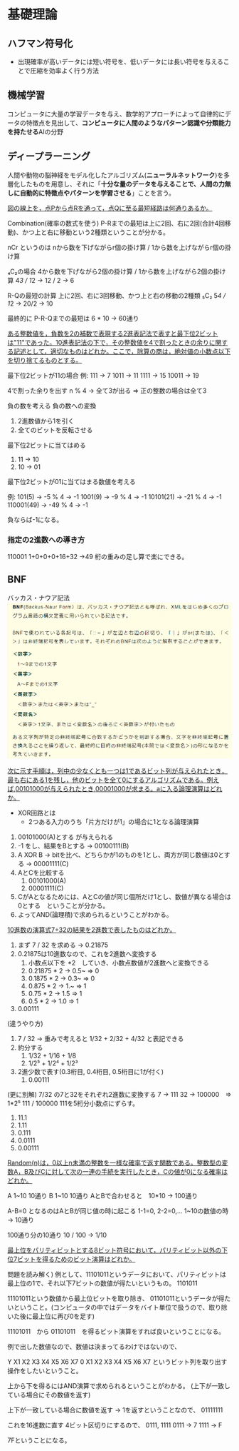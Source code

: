 # 基礎理論
## ハフマン符号化
  - 出現確率が高いデータには短い符号を、低いデータには長い符号を与えることで圧縮を効率よく行う方法


## 機械学習
コンピュータに大量の学習データを与え、数学的アプローチによって自律的にデータの特徴点を見出して、**コンピュータに人間のようなパターン認識や分類能力を持たせる**AIの分野


## ディープラーニング
人間や動物の脳神経をモデル化したアルゴリズム(**ニューラルネットワーク**)を多層化したものを用意し、それに「**十分な量のデータを与えることで、人間の力無しに自動的に特徴点やパターンを学習させる**」ことを言う。


[図の線上を，点Pから点Rを通って，点Qに至る最短経路は何通りあるか。](https://www.ap-siken.com/kakomon/20_aki/q5.html)

Combination(確率の数式を使う)
P-Rまでの最短は上に2回、右に2回(合計4回移動)、かつ上と右に移動という2種類ということが分かる。

nCr
というのは
nから数を下げながらr個の掛け算 / 1から数を上げながらr個の掛け算

₄C₂の場合
4から数を下げながら2個の掛け算 / 1から数を上げながら2個の掛け算
4*3 / 1*2 -> 12 / 2 -> 6

R-Qの最短の計算
上に2回、右に3回移動、かつ上と右の移動の2種類
₅C₂
5*4 / 1*2 -> 20/2 -> 10

最終的に P-R-Qまでの最短は
6 * 10 -> 60通り

[ある整数値を，負数を2の補数で表現する2進表記法で表すと最下位2ビットは"11"であった。10進表記法の下で，その整数値を4で割ったときの余りに関する記述として，適切なものはどれか。ここで，除算の商は，絶対値の小数点以下を切り捨てるものとする。](https://www.fe-siken.com/kakomon/30_haru/q1.html)

最下位2ビットが11の場合
例:
111 -> 7
1011 -> 11
1111 -> 15
10011 -> 19

4で割った余りを出す
n % 4 -> 全て3が出る
=> 正の整数の場合は全て3

負の数を考える
負の数への変換
1. 2進数値から1を引く
2. 全てのビットを反転させる

最下位2ビットに当てはめる
1. 11 -> 10
2. 10 -> 01

最下位2ビットが01に当てはまる数値を考える

例:
101(5) -> -5 % 4 -> -1
1001(9) -> -9 % 4 -> -1
10101(21) -> -21 % 4 -> -1
110001(49) -> -49 % 4 -> -1

負ならば-1になる。

### 指定の2進数への導き方
110001
1+0+0+0+16+32 ->49
桁の重みの足し算で楽にできる。

## BNF
バッカス・ナウア記法
![picture 1](../images/f1254de4dbc4421c6ea818e91954db1417c2883fec50b4f45883f155d84f3240.png)


[次に示す手順は，列中の少なくとも一つは1であるビット列が与えられたとき，最も右にある1を残し，他のビットを全て0にするアルゴリズムである。例えば,00101000が与えられたとき,00001000が求まる。aに入る論理演算はどれか。](https://www.fe-siken.com/kakomon/18_aki/q8.html)

- XOR回路とは
  - 2つある入力のうち「片方だけが1」の場合に1となる論理演算

1) 00101000(A)とする が与えられる
2) -1 をし、結果をBとする -> 00100111(B)
3) A XOR B -> bitを比べ、どちらかが1のものを1とし、両方が同じ数値は0とする -> 00001111(C)
4) AとCを比較する
   1) 00101000(A)
   2) 00001111(C)
5) CがAとなるためには、AとCの値が同じ個所だけ1とし、数値が異なる場合は0とする　ということが分かる。
6) よってAND(論理積)で求められるということがわかる。

[10進数の演算式7÷32の結果を2進数で表したものはどれか。](https://www.fe-siken.com/kakomon/27_aki/q1.html)

1. まず 7 / 32 を求める -> 0.21875
2. 0.21875は10進数なので、これを2進数へ変換する
   1. 小数点以下を *2　していき、小数点数値が2進数へと変換できる
   2. 0.21875 * 2 -> 0.5~ => 0
   3. 0.1875 * 2 -> 0.3~ => 0
   4. 0.875 * 2 -> 1.~ => 1
   5. 0.75 * 2 -> 1.5 => 1
   6. 0.5 * 2 -> 1.0 => 1
3. 0.00111

(違うやり方)
1. 7 / 32 -> 重みで考えると 1/32 + 2/32 + 4/32 と表記できる
2. 約分する
   1. 1/32 + 1/16 + 1/8
   2. 1/2⁵ + 1/2⁴ + 1/2³
3. 2進少数で表す(0.3桁目, 0.4桁目, 0.5桁目に1が付く)
   1. 0.00111

(更に別解)
7/32 の7と32をそれぞれ2進数に変換する
7 -> 111
32 -> 100000　=> 1*2⁵
111 / 100000
111を5桁分小数点にずらす。
1. 11.1
2. 1.11
3. 0.111
4. 0.0111
5. 0.00111


[Random(n)は，0以上n未満の整数を一様な確率で返す関数である。整数型の変数A，B及びCに対して次の一連の手続を実行したとき，Cの値が0になる確率はどれか。](https://www.ap-siken.com/kakomon/20_aki/q4.html)

A 1~10 10通り
B 1~10 10通り
AとBで合わせると　10*10 -> 100通り

A-B=0 となるのはAとBが同じ値の時に起こる
1-1=0, 2-2=0,...
1~10の数値の時 -> 10通り

100通り分の10通り
10 / 100 -> 1/10


[最上位をパリティビットとする8ビット符号において，パリティビット以外の下位7ビットを得るためのビット演算はどれか。](https://www.fe-siken.com/kakomon/18_haru/q6.html)

問題を読み解く)
例として、11101011というデータにおいて、パリティビットは最上位の1で、それ以下7ビットの数値が得たいというもの。
1101011

11101011という数値から最上位ビットを取り除き、
01101011というデータが得たいということ。(コンピュータの中ではデータをバイト単位で扱うので、取り除いた後に最上位に再び0を足す)

11101011　から
01101011　を得るビット演算をすれば良いということになる。

例で出した数値なので、数値は決まってるわけではないので、

Y X1 X2 X3 X4 X5 X6 X7
0 X1 X2 X3 X4 X5 X6 X7
というビット列を取り出す操作をしたいということ。

上から下を得るにはAND演算で求められるということがわかる。
(上下が一致している場合にその数値を返す)

上下が一致している場合に数値を返す -> 1を返すということなので、
01111111

これを16進数に直す
4ビット区切りにするので、
0111, 1111
0111 -> 7
1111 -> F

7Fということになる。
